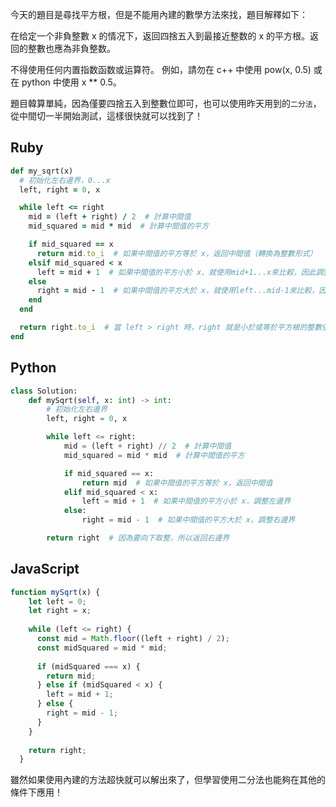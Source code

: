 今天的題目是尋找平方根，但是不能用內建的數學方法來找，題目解釋如下：

在给定一个非負整數 x 的情况下，返回四捨五入到最接近整数的 x 的平方根。返回的整數也應為非負整数。

不得使用任何内置指数函数或运算符。
例如，請勿在 c++ 中使用 pow(x, 0.5) 或在 python 中使用 x ** 0.5。

題目韓算單純，因為僅要四捨五入到整數位即可，也可以使用昨天用到的`二分法`，從中間切一半開始測試，這樣很快就可以找到了！

## Ruby
```ruby
def my_sqrt(x)
  # 初始化左右邊界，0...x
  left, right = 0, x

  while left <= right
    mid = (left + right) / 2  # 計算中間值
    mid_squared = mid * mid  # 計算中間值的平方

    if mid_squared == x
      return mid.to_i  # 如果中間值的平方等於 x，返回中間值（轉換為整數形式）
    elsif mid_squared < x
      left = mid + 1  # 如果中間值的平方小於 x，就使用mid+1...x來比較，因此調整left的值
    else
      right = mid - 1  # 如果中間值的平方大於 x，就使用left...mid-1來比較，因此調整right的值
    end
  end

  return right.to_i  # 當 left > right 時，right 就是小於或等於平方根的整數值，因此要向下取整，所以返回右邊界（轉換為整數形式）
end
```

## Python
```py
class Solution:
    def mySqrt(self, x: int) -> int:
        # 初始化左右邊界
        left, right = 0, x

        while left <= right:
            mid = (left + right) // 2  # 計算中間值
            mid_squared = mid * mid  # 計算中間值的平方

            if mid_squared == x:
                return mid  # 如果中間值的平方等於 x，返回中間值
            elif mid_squared < x:
                left = mid + 1  # 如果中間值的平方小於 x，調整左邊界
            else:
                right = mid - 1  # 如果中間值的平方大於 x，調整右邊界

        return right  # 因為要向下取整，所以返回右邊界
```
## JavaScript
```js
function mySqrt(x) {
    let left = 0;
    let right = x;
  
    while (left <= right) {
      const mid = Math.floor((left + right) / 2);
      const midSquared = mid * mid;
  
      if (midSquared === x) {
        return mid;
      } else if (midSquared < x) {
        left = mid + 1;
      } else {
        right = mid - 1;
      }
    }
  
    return right;
  }
```

雖然如果使用內建的方法超快就可以解出來了，但學習使用二分法也能夠在其他的條件下應用！